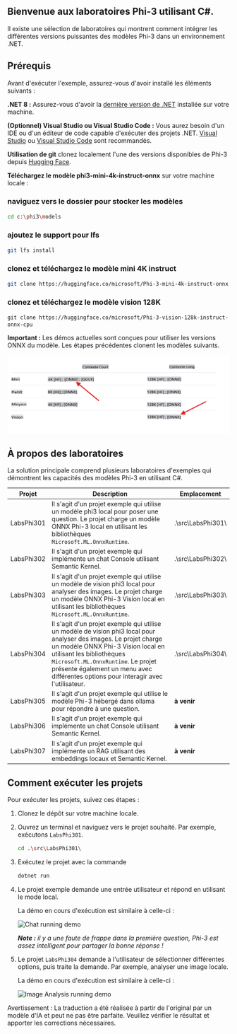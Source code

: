 ## Bienvenue aux laboratoires Phi-3 utilisant C#.

Il existe une sélection de laboratoires qui montrent comment intégrer les différentes versions puissantes des modèles Phi-3 dans un environnement .NET.

## Prérequis
Avant d'exécuter l'exemple, assurez-vous d'avoir installé les éléments suivants :

**.NET 8 :** Assurez-vous d'avoir la [dernière version de .NET](https://dotnet.microsoft.com/download/dotnet/8.0?WT.mc_id=aiml-137032-kinfeylo) installée sur votre machine.

**(Optionnel) Visual Studio ou Visual Studio Code :** Vous aurez besoin d'un IDE ou d'un éditeur de code capable d'exécuter des projets .NET. [Visual Studio](https://visualstudio.microsoft.com/) ou [Visual Studio Code](https://code.visualstudio.com?WT.mc_id=aiml-137032-kinfeylo) sont recommandés.

**Utilisation de git** clonez localement l'une des versions disponibles de Phi-3 depuis [Hugging Face](https://huggingface.co).

**Téléchargez le modèle phi3-mini-4k-instruct-onnx** sur votre machine locale :

### naviguez vers le dossier pour stocker les modèles
```bash
cd c:\phi3\models
```
### ajoutez le support pour lfs
```bash
git lfs install 
```
### clonez et téléchargez le modèle mini 4K instruct
```bash
git clone https://huggingface.co/microsoft/Phi-3-mini-4k-instruct-onnx
```

### clonez et téléchargez le modèle vision 128K
```
git clone https://huggingface.co/microsoft/Phi-3-vision-128k-instruct-onnx-cpu
```
**Important :** Les démos actuelles sont conçues pour utiliser les versions ONNX du modèle. Les étapes précédentes clonent les modèles suivants.

![OnnxDownload](../../../../../translated_images/DownloadOnnx.237f4b37d4d8d66d3f4a4a7219d6004bd6f84bc72cce50251ffc034cb28f6fb8.fr.png)

## À propos des laboratoires

La solution principale comprend plusieurs laboratoires d'exemples qui démontrent les capacités des modèles Phi-3 en utilisant C#.

| Projet | Description | Emplacement |
| ------------ | ----------- | -------- |
| LabsPhi301    | Il s'agit d'un projet exemple qui utilise un modèle phi3 local pour poser une question. Le projet charge un modèle ONNX Phi-3 local en utilisant les bibliothèques `Microsoft.ML.OnnxRuntime`. | .\src\LabsPhi301\ |
| LabsPhi302    | Il s'agit d'un projet exemple qui implémente un chat Console utilisant Semantic Kernel. | .\src\LabsPhi302\ |
| LabsPhi303 | Il s'agit d'un projet exemple qui utilise un modèle de vision phi3 local pour analyser des images. Le projet charge un modèle ONNX Phi-3 Vision local en utilisant les bibliothèques `Microsoft.ML.OnnxRuntime`. | .\src\LabsPhi303\ |
| LabsPhi304 | Il s'agit d'un projet exemple qui utilise un modèle de vision phi3 local pour analyser des images. Le projet charge un modèle ONNX Phi-3 Vision local en utilisant les bibliothèques `Microsoft.ML.OnnxRuntime`. Le projet présente également un menu avec différentes options pour interagir avec l'utilisateur. | .\src\LabsPhi304\ |
| LabsPhi305 | Il s'agit d'un projet exemple qui utilise le modèle Phi-3 hébergé dans ollama pour répondre à une question.  |**à venir**|
| LabsPhi306 | Il s'agit d'un projet exemple qui implémente un chat Console utilisant Semantic Kernel. |**à venir**|
| LabsPhi307  | Il s'agit d'un projet exemple qui implémente un RAG utilisant des embeddings locaux et Semantic Kernel. |**à venir**|

## Comment exécuter les projets

Pour exécuter les projets, suivez ces étapes :
1. Clonez le dépôt sur votre machine locale.

1. Ouvrez un terminal et naviguez vers le projet souhaité. Par exemple, exécutons `LabsPhi301`.
    ```bash
    cd .\src\LabsPhi301\
    ```

1. Exécutez le projet avec la commande
    ```bash
    dotnet run
    ```

1.  Le projet exemple demande une entrée utilisateur et répond en utilisant le mode local.

    La démo en cours d'exécution est similaire à celle-ci :

    ![Chat running demo](../../../../../imgs/07/00/SampleConsole.gif)

    ***Note :** il y a une faute de frappe dans la première question, Phi-3 est assez intelligent pour partager la bonne réponse !*

1.  Le projet `LabsPhi304` demande à l'utilisateur de sélectionner différentes options, puis traite la demande. Par exemple, analyser une image locale.

    La démo en cours d'exécution est similaire à celle-ci :

    ![Image Analysis running demo](../../../../../imgs/07/00/SampleVisionConsole.gif)

Avertissement : La traduction a été réalisée à partir de l'original par un modèle d'IA et peut ne pas être parfaite. 
Veuillez vérifier le résultat et apporter les corrections nécessaires.